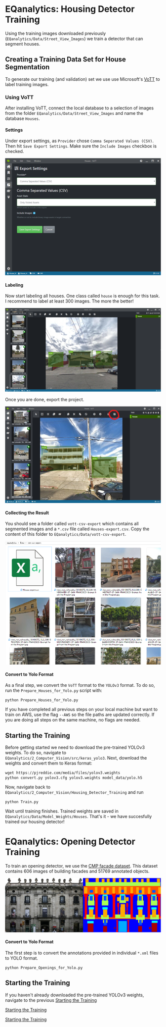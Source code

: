 # EQanalytics: Housing Detector Training
Using the training images downloaded previously (`EQanalytics/Data/Street_View_Images`) we train a detector that can segment houses. 

## Creating a Training Data Set for House Segmentation
To generate our training (and validation) set we use use Microsoft's [VoTT](https://github.com/Microsoft/VoTT) to label training images. 

### Using VoTT
After installing VoTT, connect the local database to a selection of images from the folder `EQanalytics/Data/Street_View_Images` and name the database `Houses`.

#### Settings
Under export settings, as `Provider` chose `Comma Seperated Values (CSV)`. Then hit `Save Export Settings`. Make sure the `Include Images` checkbox is checked.

![VoTT Settings](/2_Computer_Vision/Detector_Training/Screenshots/VoTT_Export_Settings.png)

#### Labeling
Now start labeling all houses. One class called `house` is enough for this task. I recommend to label at least 300 images. The more the better!

![VoTT Houses](/2_Computer_Vision/Detector_Training/Screenshots/VoTT_Houses.png)

 Once you are done, export the project. 
 
![VoTT Saving](/2_Computer_Vision/Detector_Training/Screenshots/VoTT_Save.jpg)

#### Collecting the Result
You should see a folder called `vott-csv-export` which contains all segmented images and a `*.csv` file called `Houses-export.csv`. Copy the content of this folder to `EQanalytics/Data/vott-csv-export`. 

![VoTT Folder](/2_Computer_Vision/Detector_Training/Screenshots/VoTT_Export.png)

#### Convert to Yolo Format
As a final step, we convert the `VoTT` format to the `YOLOv3` format. To do so, run the `Prepare_Houses_for_Yolo.py` script with:

```
python Prepare_Houses_for_Yolo.py
```

If you have completed all previous steps on your local machine but want to train on AWS, use the flag `--AWS` so the file paths are updated correctly. If you are doing all steps on the same machine, no flags are needed. 

## Starting the Training

Before getting started we need to download the pre-trained YOLOv3 weights. To do so, navigate to `EQanalytics/2_Computer_Vision/src/keras_yolo3`. Next, download the weights and convert them to Keras format:

```
wget https://pjreddie.com/media/files/yolov3.weights
python convert.py yolov3.cfg yolov3.weights model_data/yolo.h5
```
Now, navigate back to `EQanalytics/2_Computer_Vision/Housing_Detector_Training` and run

```
python Train.py
```
Wait until training finishes. Trained weights are saved in `EQanalytics/Data/Model_Weights/Houses`. That's it - we have succesfully trained our housing detector!

# EQanalytics: Opening Detector Training
To train an opening detector, we use the [CMP facade dataset](http://cmp.felk.cvut.cz/~tylecr1/facade/). This dataset contains 606 images of building facades and 51769 annotated objects. 

![Annotated Opening Folder](/2_Computer_Vision/Detector_Training/Screenshots/Opening.jpg)

#### Convert to Yolo Format
The first step is to convert the annotations provided in individual `*.xml` files to YOLO format.

```
python Prepare_Openings_for_Yolo.py
```
## Starting the Training
If you haven't already downloaded the pre-trained YOLOv3 weights, navigate to the previous [Starting the Training](#-Starting-the-Training)

[Starting the Training](#Starting-the-Training)

[Starting the Training](Starting-the-Training)